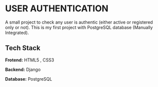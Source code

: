 
# USER AUTHENTICATION

A small project to check any user is authentic (either active or registered only or not). This is my first project with PostgreSQL database (Manually Integrated).

## Tech Stack

**Frotend:** HTML5 , CSS3 

**Backend:** Django

**Database:** PostgreSQL

